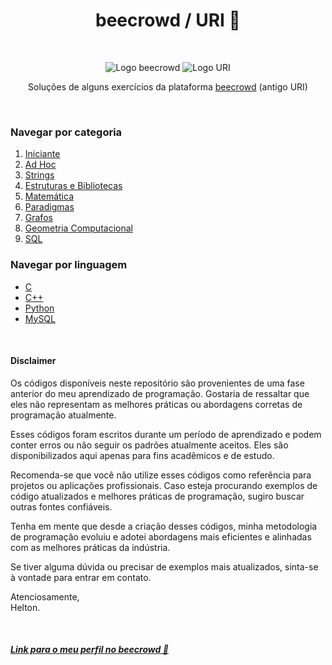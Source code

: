 <h1 align="center">beecrowd / URI 🐝</h1>

<br />

<p align="center">
  <img src="./assets/beecrowd.png" alt="Logo beecrowd" />
  <img src="./assets/uri.png" alt="Logo URI"/>
</p>

<p align="center">Soluções de alguns exercícios da plataforma 
    <a href="https://www.beecrowd.com.br/">beecrowd</a>
    (antigo URI)
</p>

<br />

### Navegar por categoria

1. [Iniciante](https://github.com/heltonricardo/beecrowd-uri/tree/master/1-iniciante)
2. [Ad Hoc](https://github.com/heltonricardo/beecrowd-uri/tree/master/2-ad-hoc)
3. [Strings](https://github.com/heltonricardo/beecrowd-uri/tree/master/3-strings)
4. [Estruturas e Bibliotecas](https://github.com/heltonricardo/beecrowd-uri/tree/master/4-estruturas-e-bibliotecas)
5. [Matemática](https://github.com/heltonricardo/beecrowd-uri/tree/master/5-matematica)
6. [Paradigmas](https://github.com/heltonricardo/beecrowd-uri/tree/master/6-paradigmas)
7. [Grafos](https://github.com/heltonricardo/beecrowd-uri/tree/master/7-grafos)
8. [Geometria Computacional](https://github.com/heltonricardo/beecrowd-uri/tree/master/8-geometria-computacional)
9. [SQL](https://github.com/heltonricardo/beecrowd-uri/tree/master/9-sql)

### Navegar por linguagem

- [C](https://github.com/heltonricardo/beecrowd-uri/search?l=c)
- [C++](https://github.com/heltonricardo/beecrowd-uri/search?l=c%2B%2B)
- [Python](https://github.com/heltonricardo/beecrowd-uri/search?l=python)
- [MySQL](https://github.com/heltonricardo/beecrowd-uri/search?l=sql)

<br />

#### Disclaimer

Os códigos disponíveis neste repositório são provenientes de uma fase anterior do meu aprendizado de programação. Gostaria de ressaltar que eles não representam as melhores práticas ou abordagens corretas de programação atualmente.

Esses códigos foram escritos durante um período de aprendizado e podem conter erros ou não seguir os padrões atualmente aceitos. Eles são disponibilizados aqui apenas para fins acadêmicos e de estudo.

Recomenda-se que você não utilize esses códigos como referência para projetos ou aplicações profissionais. Caso esteja procurando exemplos de código atualizados e melhores práticas de programação, sugiro buscar outras fontes confiáveis.

Tenha em mente que desde a criação desses códigos, minha metodologia de programação evoluiu e adotei abordagens mais eficientes e alinhadas com as melhores práticas da indústria.

Se tiver alguma dúvida ou precisar de exemplos mais atualizados, sinta-se à vontade para entrar em contato.

Atenciosamente,  
Helton.

<br />

##### [Link para o meu perfil no beecrowd 🤠](https://www.beecrowd.com.br/judge/pt/profile/47266)
